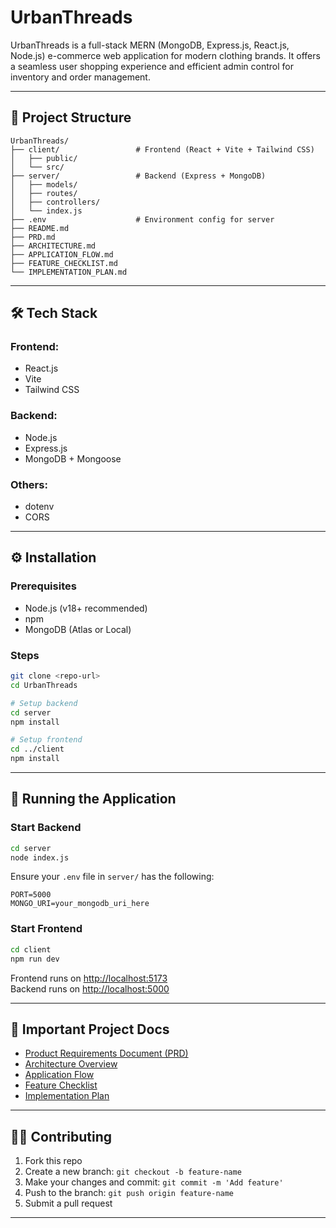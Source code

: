 # UrbanThreads

UrbanThreads is a full-stack MERN (MongoDB, Express.js, React.js, Node.js) e-commerce web application for modern clothing brands. It offers a seamless user shopping experience and efficient admin control for inventory and order management.

---

## 📁 Project Structure

```
UrbanThreads/
├── client/                 # Frontend (React + Vite + Tailwind CSS)
│   ├── public/
│   └── src/
├── server/                 # Backend (Express + MongoDB)
│   ├── models/
│   ├── routes/
│   ├── controllers/
│   └── index.js
├── .env                    # Environment config for server
├── README.md
├── PRD.md
├── ARCHITECTURE.md
├── APPLICATION_FLOW.md
├── FEATURE_CHECKLIST.md
└── IMPLEMENTATION_PLAN.md
```

---

## 🛠 Tech Stack

### Frontend:

- React.js
- Vite
- Tailwind CSS

### Backend:

- Node.js
- Express.js
- MongoDB + Mongoose

### Others:

- dotenv
- CORS

---

## ⚙️ Installation

### Prerequisites

- Node.js (v18+ recommended)
- npm
- MongoDB (Atlas or Local)

### Steps

```bash
git clone <repo-url>
cd UrbanThreads

# Setup backend
cd server
npm install

# Setup frontend
cd ../client
npm install
```

---

## 🚀 Running the Application

### Start Backend

```bash
cd server
node index.js
```

Ensure your `.env` file in `server/` has the following:

```
PORT=5000
MONGO_URI=your_mongodb_uri_here
```

### Start Frontend

```bash
cd client
npm run dev
```

Frontend runs on [http://localhost:5173](http://localhost:5173)  
Backend runs on [http://localhost:5000](http://localhost:5000)

---

## 📌 Important Project Docs

- [Product Requirements Document (PRD)](./PRD.md)
- [Architecture Overview](./ARCHITECTURE.md)
- [Application Flow](./APPLICATION_FLOW.md)
- [Feature Checklist](./FEATURE_CHECKLIST.md)
- [Implementation Plan](./IMPLEMENTATION_PLAN.md)

---

## 👨‍💻 Contributing

1. Fork this repo
2. Create a new branch: `git checkout -b feature-name`
3. Make your changes and commit: `git commit -m 'Add feature'`
4. Push to the branch: `git push origin feature-name`
5. Submit a pull request

---
